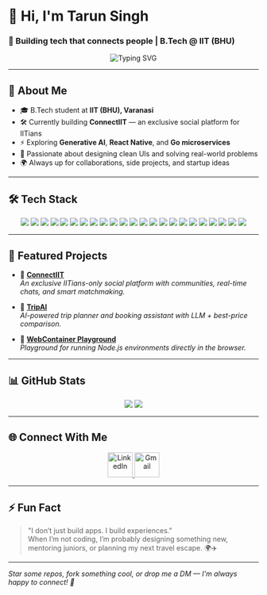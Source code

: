 # 👋 Hi, I'm Tarun Singh

### 🚀 Building tech that connects people | B.Tech @ IIT (BHU)

<p align="center">
  <img src="https://readme-typing-svg.demolab.com?font=Fira+Code&weight=500&pause=1000&color=FE744D&center=true&width=600&lines=Full-stack+Developer+%7C+AI+Explorer;Founder+of+ConnectIIT;Lover+of+clean+UI%2C+fast+code%2C+and+big+ideas." alt="Typing SVG" />
</p>

---

## 🧠 About Me

- 🎓 B.Tech student at **IIT (BHU), Varanasi**
- 🛠️ Currently building **ConnectIIT** — an exclusive social platform for IITians
- ⚡ Exploring **Generative AI**, **React Native**, and **Go microservices**
- 🧩 Passionate about designing clean UIs and solving real-world problems
- 🌍 Always up for collaborations, side projects, and startup ideas

---

## 🛠️ Tech Stack

<p align="center">
  <img src="https://img.shields.io/badge/Python-3776AB?style=for-the-badge&logo=python&logoColor=white&width=150" />
  <img src="https://img.shields.io/badge/Java-007396?style=for-the-badge&logo=openjdk&logoColor=white&width=150" />
  <img src="https://img.shields.io/badge/JavaScript-F7DF1E?style=for-the-badge&logo=javascript&logoColor=black&width=150" />
  <img src="https://img.shields.io/badge/TypeScript-3178C6?style=for-the-badge&logo=typescript&logoColor=white&width=150" />
  <img src="https://img.shields.io/badge/Go-222222?style=for-the-badge&logo=go&width=150" />
  <img src="https://img.shields.io/badge/Fiber-00ADD8?style=for-the-badge&logo=go&logoColor=white&width=150" />
  <img src="https://img.shields.io/badge/React.js-20232A?style=for-the-badge&logo=react&logoColor=61DAFB&width=150" />
  <img src="https://img.shields.io/badge/Next.js-000000?style=for-the-badge&logo=nextdotjs&logoColor=white&width=150" />
  <img src="https://img.shields.io/badge/React%20Native-20232A?style=for-the-badge&logo=react&logoColor=61DAFB&width=150" />
  <img src="https://img.shields.io/badge/Expo-000020?style=for-the-badge&logo=expo&logoColor=white&width=150" />
  <img src="https://img.shields.io/badge/Node.js-339933?style=for-the-badge&logo=node.js&logoColor=white&width=150" />
  <img src="https://img.shields.io/badge/Express.js-404D59?style=for-the-badge&logo=express&logoColor=white&width=150" />
  <img src="https://img.shields.io/badge/MongoDB-4EA94B?style=for-the-badge&logo=mongodb&logoColor=white&width=150" />
  <img src="https://img.shields.io/badge/PostgreSQL-336791?style=for-the-badge&logo=postgresql&logoColor=white&width=150" />
  <img src="https://img.shields.io/badge/Appwrite-F02E65?style=for-the-badge&logo=appwrite&logoColor=white&width=150" />
  <img src="https://img.shields.io/badge/Clerk-3B49DF?style=for-the-badge&logo=clerk&logoColor=white&width=150" />
  <img src="https://img.shields.io/badge/Socket.IO-010101?style=for-the-badge&logo=socket.io&logoColor=white&width=150" />
  <img src="https://img.shields.io/badge/Zustand-000000?style=for-the-badge&logo=zod&logoColor=white&width=150" />
  <img src="https://img.shields.io/badge/Tailwind_CSS-06B6D4?style=for-the-badge&logo=tailwind-css&logoColor=white&width=150" />
  <img src="https://img.shields.io/badge/WebContainer-1E1E1E?style=for-the-badge&logo=stackblitz&logoColor=white&width=150" />
  <img src="https://img.shields.io/badge/LangChain-000000?style=for-the-badge&logo=langchain&logoColor=white&width=150" />
  <img src="https://img.shields.io/badge/GSAP-88CC44?style=for-the-badge&logo=greensock&logoColor=white&width=150" />
  <img src="https://img.shields.io/badge/Framer%20Motion-00C4CC?style=for-the-badge&logo=framer&logoColor=white&width=150" />
</p>


---

## 📌 Featured Projects

- 🔗 [**ConnectIIT**](https://github.com/your-username/connectiit)  
  *An exclusive IITians-only social platform with communities, real-time chats, and smart matchmaking.*

- 🔗 [**TripAI**](https://github.com/your-username/tripai)  
  *AI-powered trip planner and booking assistant with LLM + best-price comparison.*

- 🔗 [**WebContainer Playground**](https://github.com/your-username/webcontainer-playground)  
  *Playground for running Node.js environments directly in the browser.*

---

## 📊 GitHub Stats

<p align="center">
  <img src="https://github-readme-stats.vercel.app/api?username=tsthakur123&show_icons=true&theme=tokyonight&hide_title=true&height=200" />
  <img src="https://github-readme-streak-stats.herokuapp.com?user=tsthakur123&theme=tokyonight&height=200" />
</p>

---

## 🌐 Connect With Me

<p align="center">
  <a href="https://www.linkedin.com/in/tarun-singh-30ab31188" target="_blank">
    <img src="https://raw.githubusercontent.com/danielcranney/readme-generator/main/public/icons/socials/linkedin-colored.svg" alt="LinkedIn" width="50" height="50" />
  </a>
  <a href="mailto:singh121tarun@gmail.com">
    <img src="https://raw.githubusercontent.com/danielcranney/readme-generator/main/public/icons/socials/gmail-colored.svg" alt="Gmail" width="50" height="50" />
  </a>
</p>


---

## ⚡ Fun Fact
> "I don’t just build apps. I build experiences."  
> When I’m not coding, I’m probably designing something new, mentoring juniors, or planning my next travel escape. 🌍✈️

---

*Star some repos, fork something cool, or drop me a DM — I’m always happy to connect! 🚀*
